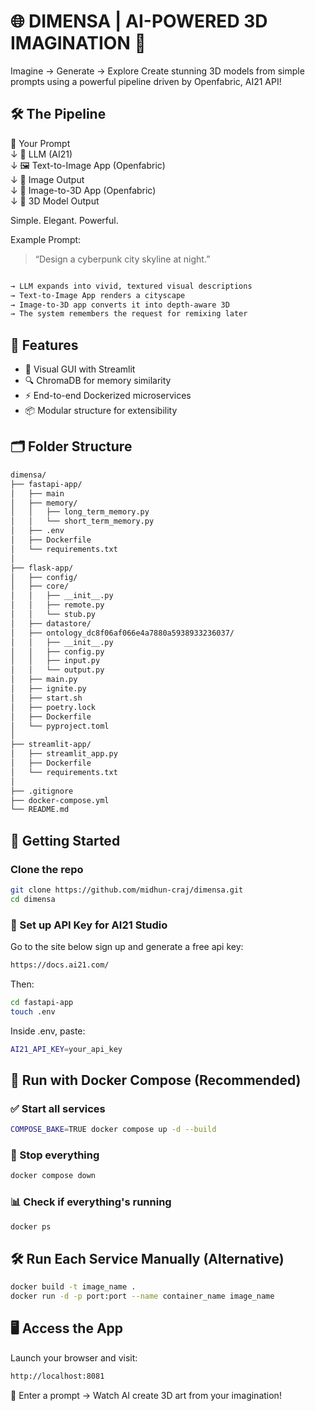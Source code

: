 
# 🌐 DIMENSA | AI-POWERED 3D IMAGINATION 🚀

Imagine → Generate → Explore
Create stunning 3D models from simple prompts using a powerful pipeline driven by Openfabric, AI21 API!

## 🛠 The Pipeline

📝 Your Prompt  
↓
🧠 LLM (AI21)  
↓
🖼️ Text-to-Image App (Openfabric)  
↓
🧾 Image Output  
↓
🧊 Image-to-3D App (Openfabric)  
↓
🎉 3D Model Output  

Simple. Elegant. Powerful.  

Example Prompt:
> “Design a cyberpunk city skyline at night.”
```bash

→ LLM expands into vivid, textured visual descriptions  
→ Text-to-Image App renders a cityscape  
→ Image-to-3D app converts it into depth-aware 3D  
→ The system remembers the request for remixing later
```

## 🌟 Features

- 🎨 Visual GUI with Streamlit
- 🔍 ChromaDB for memory similarity
- ⚡ End-to-end Dockerized microservices
- 📦 Modular structure for extensibility

## 🗂️ Folder Structure
```bash
dimensa/
├── fastapi-app/
│   ├── main
│   ├── memory/              
│   │   ├── long_term_memory.py              
│   │   └── short_term_memory.py
│   ├── .env
│   ├── Dockerfile
│   └── requirements.txt
│
├── flask-app/
│   ├── config/
│   ├── core/
│   │   ├── __init__.py
│   │   ├── remote.py
│   │   └── stub.py
│   ├── datastore/
│   ├── ontology_dc8f06af066e4a7880a5938933236037/
│   │   ├── __init__.py
│   │   ├── config.py
│   │   ├── input.py 
│   │   └── output.py
│   ├── main.py
│   ├── ignite.py
│   ├── start.sh
│   ├── poetry.lock
│   ├── Dockerfile
│   └── pyproject.toml      
│
├── streamlit-app/
│   ├── streamlit_app.py                    
│   ├── Dockerfile         
│   └── requirements.txt       
│
├── .gitignore               
├── docker-compose.yml             
└── README.md                      
```

## 🧭 Getting Started
### Clone the repo
```bash
git clone https://github.com/midhun-craj/dimensa.git
cd dimensa
```


### 🔗 Set up API Key for AI21 Studio
Go to the site below sign up and generate a free api key:
```bash
https://docs.ai21.com/
``` 
Then:
```bash
cd fastapi-app
touch .env
```
Inside .env, paste:
```bash
AI21_API_KEY=your_api_key
```

## 🐳 Run with Docker Compose (Recommended)
### ✅ Start all services
```bash 
COMPOSE_BAKE=TRUE docker compose up -d --build
```
### 🛑 Stop everything
```bash
docker compose down
```
### 📊 Check if everything's running
```bash
docker ps
```

## 🛠️ Run Each Service Manually (Alternative) 
```bash 
docker build -t image_name .
docker run -d -p port:port --name container_name image_name
```

## 🖥 Access the App
Launch your browser and visit:
```bash 
http://localhost:8081
```
🎨 Enter a prompt → Watch AI create 3D art from your imagination!